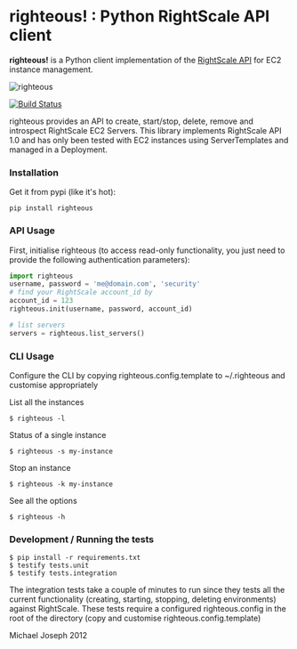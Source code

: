 # righteous! : Python RightScale API client

**righteous!** is a Python client implementation of the [RightScale API](http://support.rightscale.com/15-References/RightScale_API_Reference_Guide/02-Management/02-Servers) for EC2 instance management.

![righteous](https://github.com/michaeljoseph/righteous/raw/master/resources/righteous.jpg)

[![Build Status](https://secure.travis-ci.org/michaeljoseph/righteous.png)](http://travis-ci.org/michaeljoseph/righteous)

righteous provides an API to create, start/stop, delete, remove and introspect RightScale EC2 Servers.
This library implements RightScale API 1.0 and has only been tested with EC2 instances using ServerTemplates and managed in a Deployment.

### Installation

Get it from pypi (like it's hot):

    pip install righteous

### API Usage

First, initialise righteous (to access read-only functionality, you just need to provide the following authentication parameters):

```python
import righteous
username, password = 'me@domain.com', 'security'
# find your RightScale account_id by
account_id = 123
righteous.init(username, password, account_id)

# list servers
servers = righteous.list_servers()
```

### CLI Usage

Configure the CLI by copying righteous.config.template to ~/.righteous
and customise appropriately

List all the instances

    $ righteous -l
    
Status of a single instance

    $ righteous -s my-instance

Stop an instance

    $ righteous -k my-instance

See all the options

    $ righteous -h

### Development / Running the tests

    $ pip install -r requirements.txt
    $ testify tests.unit
    $ testify tests.integration 

The integration tests take a couple of  minutes to run since they tests all the current functionality (creating, starting, stopping, deleting environments)
against RightScale.  These tests require a configured righteous.config in the root of the directory (copy and customise righteous.config.template)


Michael Joseph 2012

